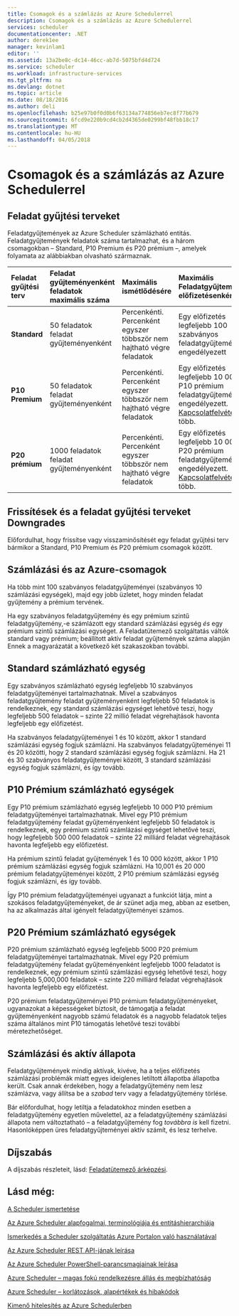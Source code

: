 ```yaml
---
title: Csomagok és a számlázás az Azure Schedulerrel
description: Csomagok és a számlázás az Azure Schedulerrel
services: scheduler
documentationcenter: .NET
author: derek1ee
manager: kevinlam1
editor: ''
ms.assetid: 13a2be8c-dc14-46cc-ab7d-5075bfd4d724
ms.service: scheduler
ms.workload: infrastructure-services
ms.tgt_pltfrm: na
ms.devlang: dotnet
ms.topic: article
ms.date: 08/18/2016
ms.author: deli
ms.openlocfilehash: b25e97b0f0d0b6f63134a774856eb7ec8f77b679
ms.sourcegitcommit: 6fcd9e220b9cd4cb2d4365de0299bf48fbb18c17
ms.translationtype: MT
ms.contentlocale: hu-HU
ms.lasthandoff: 04/05/2018
---
```

# <a name="plans-and-billing-in-azure-scheduler"></a>Csomagok és a számlázás az Azure Schedulerrel
## <a name="job-collection-plans"></a>Feladat gyűjtési terveket
Feladatgyűjtemények az Azure Scheduler számlázható entitás. Feladatgyűjtemények feladatok száma tartalmazhat, és a három csomagokban – Standard, P10 Premium és P20 prémium –, amelyek folyamata az alábbiakban olvasható származnak.

| **Feladat gyűjtési terv** | **Feladat gyűjteményenként feladatok maximális száma** | **Maximális ismétlődésére** | **Maximális Feladatgyűjteményei előfizetésenként** | **Korlátok** |
|:--- |:--- |:--- |:--- |:--- |
| **Standard** |50 feladatok feladat gyűjteményenként |Percenkénti. Percenként egyszer többször nem hajtható végre feladatok |Egy előfizetés legfeljebb 100 szabványos feladatgyűjteményei engedélyezett |A Feladatütemező szolgáltatás teljes készletét a hozzáférést |
| **P10 Premium** |50 feladatok feladat gyűjteményenként |Percenkénti. Percenként egyszer többször nem hajtható végre feladatok |Egy előfizetés legfeljebb 10 000 P10 prémium feladatgyűjteményei engedélyezett. <a href="mailto:wapteams@microsoft.com">Kapcsolatfelvétel</a> több. |A Feladatütemező szolgáltatás teljes készletét a hozzáférést |
| **P20 prémium** |1000 feladatok feladat gyűjteményenként |Percenkénti. Percenként egyszer többször nem hajtható végre feladatok |Egy előfizetés legfeljebb 10 000 P20 prémium feladatgyűjteményei engedélyezett. <a href="mailto:wapteams@microsoft.com">Kapcsolatfelvétel</a> több. |A Feladatütemező szolgáltatás teljes készletét a hozzáférést |

## <a name="upgrades-and-downgrades-of-job-collection-plans"></a>Frissítések és a feladat gyűjtési terveket Downgrades
Előfordulhat, hogy frissítse vagy visszaminősítését egy feladat gyűjtési terv bármikor a Standard, P10 Premium és P20 prémium csomagok között.

## <a name="billing-and-azure-plans"></a>Számlázási és az Azure-csomagok
Ha több mint 100 szabványos feladatgyűjteményei (szabványos 10 számlázási egységek), majd egy jobb üzletet, hogy minden feladat gyűjtemény a prémium tervének.

Ha egy szabványos feladatgyűjtemény és egy prémium szintű feladatgyűjtemény,-e számlázott egy standard számlázási egység *és* egy prémium szintű számlázási egységet. A Feladatütemező szolgáltatás váltók standard vagy prémium; beállított aktív feladat gyűjtemények száma alapján Ennek a magyarázatát a következő két szakaszokban további.

## <a name="standard-billable-units"></a>Standard számlázható egység
Egy szabványos számlázható egység legfeljebb 10 szabványos feladatgyűjteményei tartalmazhatnak. Mivel a szabványos feladatgyűjtemény feladat gyűjteményenként legfeljebb 50 feladatok is rendelkeznek, egy standard számlázási egységet lehetővé teszi, hogy legfeljebb 500 feladatok – szinte 22 millió feladat végrehajtások havonta legfeljebb egy előfizetést.

Ha szabványos feladatgyűjteményei 1 és 10 között, akkor 1 standard számlázási egység fogjuk számlázni. Ha szabványos feladatgyűjteményei 11 és 20 közötti, hogy 2 standard számlázási egység fogjuk számlázni. Ha 21 és 30 szabványos feladatgyűjteményei között, 3 standard számlázási egység fogjuk számlázni, és így tovább.

## <a name="p10-premium-billable-units"></a>P10 Prémium számlázható egységek
Egy P10 prémium számlázható egység legfeljebb 10 000 P10 prémium feladatgyűjteményei tartalmazhatnak. Mivel egy P10 prémium feladatgyűjtemény feladat gyűjteményenként legfeljebb 50 feladatok is rendelkeznek, egy prémium szintű számlázási egységet lehetővé teszi, hogy legfeljebb 500 000 feladatok – szinte 22 milliárd feladat végrehajtások havonta legfeljebb egy előfizetést.

Ha prémium szintű feladat gyűjtemények 1 és 10 000 között, akkor 1 P10 prémium számlázási egység fogjuk számlázni. Ha 10,001 és 20 000 prémium feladatgyűjteményei között, 2 P10 prémium számlázási egység fogjuk számlázni, és így tovább.

Így P10 prémium feladatgyűjteményei ugyanazt a funkciót látja, mint a szokásos feladatgyűjteményeket, de ár szünet adja meg, abban az esetben, ha az alkalmazás által igényelt feladatgyűjteményei számos.

## <a name="p20-premium-billable-units"></a>P20 Prémium számlázható egységek
P20 prémium számlázható egység legfeljebb 5000 P20 prémium feladatgyűjteményei tartalmazhatnak. Mivel egy P20 prémium feladatgyűjtemény feladat gyűjteményenként legfeljebb 1000 feladatot is rendelkeznek, egy prémium szintű számlázási egység lehetővé teszi, hogy legfeljebb 5,000,000 feladatok – szinte 220 milliárd feladat végrehajtások havonta legfeljebb egy előfizetést.

P20 prémium feladatgyűjteményei P10 prémium feladatgyűjteményeket, ugyanazokat a képességeket biztosít, de támogatja a feladat gyűjteményenként nagyobb számú feladatok és a nagyobb feladatok teljes száma általános mint P10 támogatás lehetővé teszi további méretezhetőséget.

## <a name="billing-and-active-status"></a>Számlázási és aktív állapota
Feladatgyűjtemények mindig aktívak, kivéve, ha a teljes előfizetés számlázási problémák miatt egyes ideiglenes letiltott állapotba állapotba került. Csak annak érdekében, hogy a feladatgyűjtemény nem lesz számlázva, vagy állítsa be a *szabad* terv vagy a feladatgyűjtemény törlése.

Bár előfordulhat, hogy letiltja a feladatokhoz minden esetben a feladatgyűjtemény egyetlen művelettel, az a feladatgyűjtemény számlázási állapota nem változtatható – a feladatgyűjtemény fog *továbbra is* kell fizetni. Hasonlóképpen üres feladatgyűjteményei aktív számít, és lesz terhelve.

## <a name="pricing"></a>Díjszabás
A díjszabás részleteit, lásd: [Feladatütemező árképzési](https://azure.microsoft.com/pricing/details/scheduler/).

## <a name="see-also"></a>Lásd még:
 [A Scheduler ismertetése](scheduler-intro.md)

 [Az Azure Scheduler alapfogalmai, terminológiája és entitáshierarchiája](scheduler-concepts-terms.md)

 [Ismerkedés a Scheduler szolgáltatás Azure Portalon való használatával](scheduler-get-started-portal.md)

 [Az Azure Scheduler REST API-jának leírása](https://msdn.microsoft.com/library/mt629143)

 [Az Azure Scheduler PowerShell-parancsmagjainak leírása](scheduler-powershell-reference.md)

 [Azure Scheduler – magas fokú rendelkezésre állás és megbízhatóság](scheduler-high-availability-reliability.md)

 [Azure Scheduler – korlátozások, alapértékek és hibakódok](scheduler-limits-defaults-errors.md)

 [Kimenő hitelesítés az Azure Schedulerben](scheduler-outbound-authentication.md)

